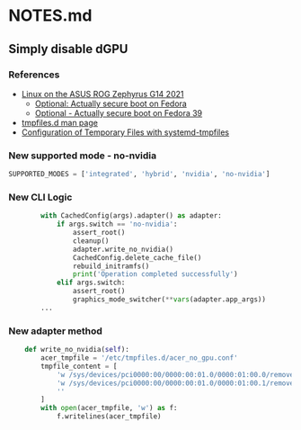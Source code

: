 # NOTES.md

## Simply disable dGPU

### References
* [Linux on the ASUS ROG Zephyrus G14 2021](https://blog.nil.im/?7b)
  - [Optional: Actually secure boot on Fedora](https://blog.nil.im/?7a)
  - [Optional - Actually secure boot on Fedora 39](https://blog.nil.im/?80)
* [tmpfiles.d man page](https://www.freedesktop.org/software/systemd/man/latest/tmpfiles.d.html)
* [Configuration of Temporary Files with systemd-tmpfiles](https://www.baeldung.com/linux/systemd-tmpfiles-configure-temporary-files)

### New supported mode - no-nvidia

```python
SUPPORTED_MODES = ['integrated', 'hybrid', 'nvidia', 'no-nvidia']
```

### New CLI Logic
```python
        with CachedConfig(args).adapter() as adapter:
            if args.switch == 'no-nvidia':
                assert_root()
                cleanup()
                adapter.write_no_nvidia()
                CachedConfig.delete_cache_file()
                rebuild_initramfs()
                print('Operation completed successfully')
            elif args.switch:
                assert_root()
                graphics_mode_switcher(**vars(adapter.app_args))
        ...
```

### New adapter method

```python
    def write_no_nvidia(self):
        acer_tmpfile = '/etc/tmpfiles.d/acer_no_gpu.conf'
        tmpfile_content = [
            'w /sys/devices/pci0000:00/0000:00:01.0/0000:01:00.0/remove - - - - 1',
            'w /sys/devices/pci0000:00/0000:00:01.0/0000:01:00.1/remove - - - - 1',
            ''
        ]
        with open(acer_tmpfile, 'w') as f:
            f.writelines(acer_tmpfile)
```
